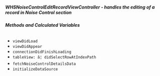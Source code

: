 ##### **WHSNoiseControlEditRecordViewController** - handles the editing of a record in Noise Control section

###### **Methods and Calculated Variables**
- `viewDidLoad`
- `viewDidAppear`
- `connectionDidFinishLoading`
- `tableView: â¦ didSelectRowAtIndexPath`
- `fetchNoiseControlDetailsData`
- `initializeDataSource`